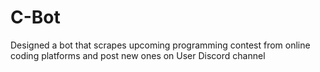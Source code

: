 # C-Bot
Designed a bot that scrapes upcoming programming contest from online coding platforms and post new ones on User Discord channel
